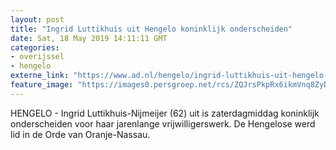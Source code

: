 ```yaml
---
layout: post
title: "Ingrid Luttikhuis uit Hengelo koninklijk onderscheiden"
date: Sat, 18 May 2019 14:11:11 GMT
categories: 
- overijssel 
- hengelo 
externe_link: "https://www.ad.nl/hengelo/ingrid-luttikhuis-uit-hengelo-koninklijk-onderscheiden~aa501236/"
feature_image: "https://images0.persgroep.net/rcs/ZQJrsPkpRx6ikmVnq8ZyDEFiT_k/diocontent/148682906/_fitwidth/400/?appId=21791a8992982cd8da851550a453bd7f&quality=0.7"
---
```


HENGELO - Ingrid Luttikhuis-Nijmeijer (62) uit is zaterdagmiddag koninklijk onderscheiden voor haar jarenlange vrijwilligerswerk. De Hengelose werd lid in de Orde van Oranje-Nassau.
